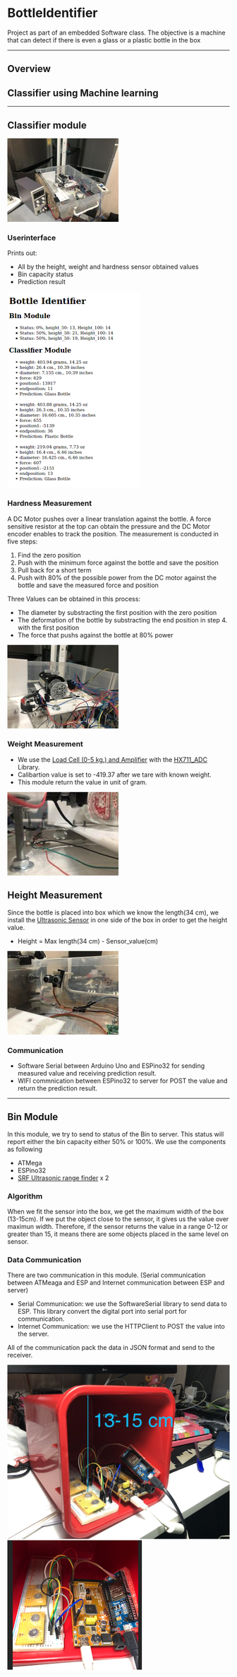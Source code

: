 # BottleIdentifier
Project as part of an embedded Software class. The objective is a machine that can detect if there is even a glass or a plastic bottle in the box

---
## Overview

## Classifier using Machine learning


---

## Classifier module
![](pic/classifier.jpg)

### Userinterface 
Prints out:
- All by the height, weight and hardness sensor obtained values
- Bin capacity status
- Prediction result

![](pic/web.png)

### Hardness Measurement
A DC Motor pushes over a linear translation against the bottle. A force sensitive resistor at the top can obtain the pressure and
the DC Motor encoder enables to track the position. The measurement is conducted in five steps:
1. Find the zero position
2. Push with the minimum force against the bottle and save the position
3. Pull back for a short term
4. Push with 80% of the possible power from the DC motor against the bottle and save the measured force and position

Three Values can be obtained in this process:
- The diameter by substracting the first position with the zero position
- The deformation of the bottle by substracting the end position in step 4. with the first position
- The force that pushs against the bottle at 80% power
 
![](pic/hardness.jpg)

### Weight Measurement
- We use the [Load Cell (0-5 kg.) and Amplifier]() with the [HX711_ADC]() Library. 
- Calibartion value is set to -419.37 after we tare with known weight.
- This module return the value in unit of gram.

![](pic/weight.jpg)

## Height Measurement
Since the bottle is placed into box which we know the length(34 cm), we install the [Ultrasonic Sensor]() in one side of the box in order to get the height value. 
- Height = Max length(34 cm) - Sensor_value(cm)

![](pic/height.jpg)

### Communication
- Software Serial between Arduino Uno and ESPino32 for sending measured value and receiving prediction result.
- WIFI commnication between ESPino32 to server for POST the value and return the prediction result.

---
## Bin Module
In this module, we try to send to status of the Bin to server. This status will report either the bin capacity either 50% or 100%. We use the components as following
- ATMega 
- ESPino32
- [SRF Ultrasonic range finder](https://www.robot-electronics.co.uk/htm/srf10tech.htm) x 2

### Algorithm
When we fit the sensor into the box, we get the maximum width of the box (13-15cm). If we put the object close to the sensor, it gives us the value over maximun width. Therefore, if the sensor returns the value in a range 0-12 or greater than 15, it means there are some objects placed in the same level on sensor.

### Data Communication
There are two communication in this module. (Serial communication between ATMeaga and ESP and Internet communication between ESP and server)
- Serial Communication: we use the SoftwareSerial library to send data to ESP. This library convert the digital port into serial port for communication.
- Internet Communication: we use the HTTPClient to POST the value into the server.

All of the communication pack the data in JSON format and send to the receiver.

![](pic/bin.jpg)
![](pic/bin2.jpg)
